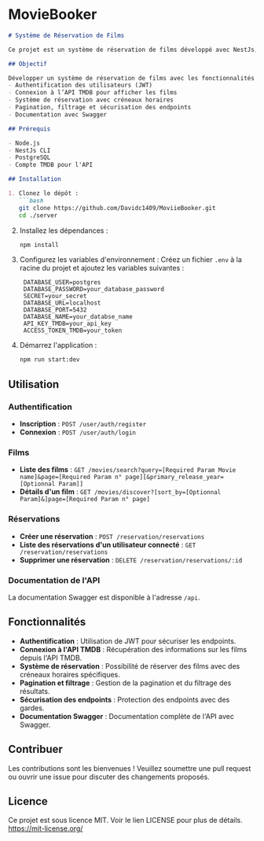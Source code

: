 # MovieBooker

```markdown
# Système de Réservation de Films

Ce projet est un système de réservation de films développé avec NestJs, utilisant une base de données PostgreSQL et documenté avec Swagger.

## Objectif

Développer un système de réservation de films avec les fonctionnalités suivantes :
- Authentification des utilisateurs (JWT)
- Connexion à l’API TMDB pour afficher les films
- Système de réservation avec créneaux horaires
- Pagination, filtrage et sécurisation des endpoints
- Documentation avec Swagger

## Prérequis

- Node.js
- NestJs CLI
- PostgreSQL
- Compte TMDB pour l'API

## Installation

1. Clonez le dépôt :
   ```bash
   git clone https://github.com/Davidc1409/MoviieBooker.git
   cd ./server
   ```

2. Installez les dépendances :
   ```bash
   npm install
   ```

3. Configurez les variables d'environnement :
   Créez un fichier `.env` à la racine du projet et ajoutez les variables suivantes :
   ```env
    DATABASE_USER=postgres
    DATABASE_PASSWORD=your_database_password
    SECRET=your_secret
    DATABASE_URL=localhost
    DATABASE_PORT=5432
    DATABASE_NAME=your_databse_name
    API_KEY_TMDB=your_api_key
    ACCESS_TOKEN_TMDB=your_token
   ```

4. Démarrez l'application :
   ```bash
   npm run start:dev
   ```

## Utilisation

### Authentification

- **Inscription** : `POST /user/auth/register`
- **Connexion** : `POST /user/auth/login`

### Films

- **Liste des films** : `GET /movies/search?query=[Required Param Movie name]&page=[Required Param n° page][&primary_release_year=[Optionnal Param]]`
- **Détails d'un film** : `GET /movies/discover?[sort_by=[Optionnal Param]&]page=[Required Param n° page]`

### Réservations

- **Créer une réservation** : `POST /reservation/reservations`
- **Liste des réservations d'un utilisateur connecté** : `GET /reservation/reservations`
- **Supprimer une réservation** : `DELETE /reservation/reservations/:id`

### Documentation de l'API

La documentation Swagger est disponible à l'adresse `/api`.

## Fonctionnalités

- **Authentification** : Utilisation de JWT pour sécuriser les endpoints.
- **Connexion à l'API TMDB** : Récupération des informations sur les films depuis l'API TMDB.
- **Système de réservation** : Possibilité de réserver des films avec des créneaux horaires spécifiques.
- **Pagination et filtrage** : Gestion de la pagination et du filtrage des résultats.
- **Sécurisation des endpoints** : Protection des endpoints avec des gardes.
- **Documentation Swagger** : Documentation complète de l'API avec Swagger.

## Contribuer

Les contributions sont les bienvenues ! Veuillez soumettre une pull request ou ouvrir une issue pour discuter des changements proposés.

## Licence

Ce projet est sous licence MIT. Voir le lien LICENSE pour plus de détails.
https://mit-license.org/